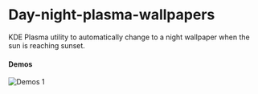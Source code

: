 # Day-night-plasma-wallpapers
KDE Plasma utility to automatically change to a night wallpaper when the sun is reaching sunset.

#### Demos
![Demos 1](demos/demos1.gif)

